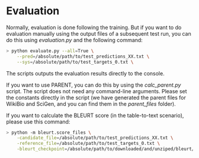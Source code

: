# Evaluation

Normally, evaluation is done following the training. But if you want to do evaluation manually using the output files of a subsequent test run, you can do this using _evaluation.py_ and the following command:

```bash
> python evaluate.py --all=True \
    --pred=/absolute/path/to/test_predictions_XX.txt \
    --sys=/absolute/path/to/test_targets_0.txt \
```

The scripts outputs the evaluation results directly to the console.

If you want to use PARENT, you can do this by using the _calc_parent.py_ script. The script does not need any command-line arguments. Please set the constants directly in the script (we have generated the parent files for WikiBio and SciGen, and you can find them in the _parent_files_ folder).

If you want to calculate the BLEURT score (in the table-to-text scenario), please use this command:

```bash
> python -m bleurt.score_files \
    -candidate_file=/absolute/path/to/test_predictions_XX.txt \
    -reference_file=/absolute/path/to/test_targets_0.txt \
    -bleurt_checkpoint=/absolute/path/to/downloaded/and/unziped/bleurt/model
```

